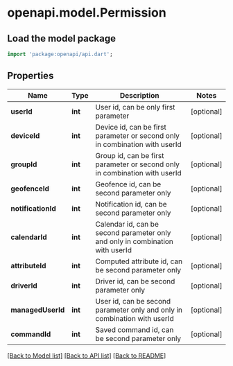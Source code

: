# openapi.model.Permission

## Load the model package
```dart
import 'package:openapi/api.dart';
```

## Properties
Name | Type | Description | Notes
------------ | ------------- | ------------- | -------------
**userId** | **int** | User id, can be only first parameter | [optional] 
**deviceId** | **int** | Device id, can be first parameter or second only in combination with userId | [optional] 
**groupId** | **int** | Group id, can be first parameter or second only in combination with userId | [optional] 
**geofenceId** | **int** | Geofence id, can be second parameter only | [optional] 
**notificationId** | **int** | Notification id, can be second parameter only | [optional] 
**calendarId** | **int** | Calendar id, can be second parameter only and only in combination with userId | [optional] 
**attributeId** | **int** | Computed attribute id, can be second parameter only | [optional] 
**driverId** | **int** | Driver id, can be second parameter only | [optional] 
**managedUserId** | **int** | User id, can be second parameter only and only in combination with userId | [optional] 
**commandId** | **int** | Saved command id, can be second parameter only | [optional] 

[[Back to Model list]](../README.md#documentation-for-models) [[Back to API list]](../README.md#documentation-for-api-endpoints) [[Back to README]](../README.md)


